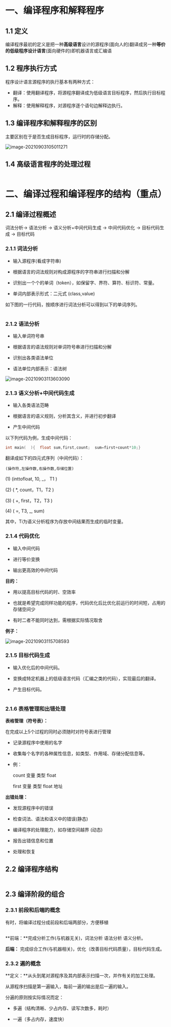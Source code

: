 # 一、编译程序和解释程序

## 1.1 定义

编译程序最初的定义是把一种**高级语言**设计的源程序(面向人的)翻译成另一种**等价的低级程序设计语言**(面向硬件的)即机器语言或汇编语

## 1.2 程序执行方式

程序设计语言源程序的执行基本有两种方式：

- 翻译：使用翻译程序，将源程序翻译成为低级语言目标程序，然后执行目标程序。
- 解释：使用解释程序，对源程序逐个语句边解释边执行。

## 1.3 编译程序和解释程序的区别

主要区别在于是否生成目标程序，运行时的存储分配。

![image-20210903105011271](res/1.引论/image-20210903105011271.png)

## 1.4 高级语言程序的处理过程

![image-20210903105656311](data:image/svg+xml;base64,PCEtLUFyZ29uTG9hZGluZy0tPgo8c3ZnIHdpZHRoPSIxIiBoZWlnaHQ9IjEiIHhtbG5zPSJodHRwOi8vd3d3LnczLm9yZy8yMDAwL3N2ZyIgc3Ryb2tlPSIjZmZmZmZmMDAiPjxnPjwvZz4KPC9zdmc+)

# 二、编译过程和编译程序的结构（重点）

## 2.1 编译过程概述

词法分析-> 语法分析 -> 语义分析+中间代码生成 -> 中间代码优化 -> 目标代码生成 -> 目标代码

### 2.1.1 词法分析

- 输入源程序(看成字符串)
  
- 根据语言的词法规则对构成源程序的字符串进行扫描和分解
  
- 识别出一个个的单词（token），如保留字、界符、算符、标识符、常量。
  
- 单词内部表示形式：二元式 (class,value)
  

如下图的一行代码，按顺序进行词法分析可以得到以下的单词序列。

![image-20210903112514512](data:image/svg+xml;base64,PCEtLUFyZ29uTG9hZGluZy0tPgo8c3ZnIHdpZHRoPSIxIiBoZWlnaHQ9IjEiIHhtbG5zPSJodHRwOi8vd3d3LnczLm9yZy8yMDAwL3N2ZyIgc3Ryb2tlPSIjZmZmZmZmMDAiPjxnPjwvZz4KPC9zdmc+)

### 2.1.2 语法分析

- 输入单词符号串
  
- 根据语言的语法规则对单词符号串进行扫描和分解
  
- 识别出各类语法单位
- 语法单位内部表示：语法树

![image-20210903113603090](res/1.引论/image-20210903113603090.png)

### 2.1.3 语义分析+中间代码生成

- 输入各类语法范畴
  
- 根据语言的语义规则，分析其含义，并进行初步翻译
  
- 产生中间代码
  

以下列代码为例，生成中间代码：

```c
int main(  ){  float sum,first,count;  sum=first+count*10;}
```

翻译成如下的四元式序列（中间代码）：

`(操作符,左操作数,右操作数,存储位置)`

(1) (inttofloat, 10, \_， T1 )

(2) ( \*, count，T1，T2 )

(3) ( +, first，T2，T3 )

(4) ( =, T3, \_, sum)

其中，Ti为语义分析程序为存放中间结果而生成的临时变量。

### 2.1.4 代码优化

- 输入中间代码
  
- 进行等价变换
  
- 输出更高效的中间代码
  

**目的：**

- 用以提高目标代码的时、空效率
  
- 也就是希望完成同样功能的程序，代码优化后比优化前运行的时间短，占用的存储空间少
  
- 有时二者不能同时达到，需根据实际情况取舍
  

**例子：**

![image-20210903115708593](res/1.引论/image-20210903115708593.png)

### 2.1.5 目标代码生成

- 输入优化后的中间代码。
  
- 变换成特定机器上的低级语言代码（汇编之类的代码），实现最后的翻译。
  
- 产生目标代码。
  
    ![image-20210908141401139](data:image/svg+xml;base64,PCEtLUFyZ29uTG9hZGluZy0tPgo8c3ZnIHdpZHRoPSIxIiBoZWlnaHQ9IjEiIHhtbG5zPSJodHRwOi8vd3d3LnczLm9yZy8yMDAwL3N2ZyIgc3Ryb2tlPSIjZmZmZmZmMDAiPjxnPjwvZz4KPC9zdmc+)
    

### 2.1.6 表格管理和出错处理

**表格管理（符号表）：**

在完成以上5个过程的同时必须随时对符号表进行管理

- 记录源程序中使用的名字
  
- 收集每个名字的各种属性信息，如类型、作用域、存储分配信息等。
  
- 例：
  
    count 变量 类型 float
    
    first 变量 类型 float 地址
    

**出错处理：**

- 发现源程序中的错误
  
- 检查词法、语法和语义中的错误(静态)
  
- 编译程序的处理能力，如存储空间越界 (动态)
  
- 报告出错信息和位置
  
- 处理和恢复
  

## 2.2 编译程序结构

![image-20210908142606225](data:image/svg+xml;base64,PCEtLUFyZ29uTG9hZGluZy0tPgo8c3ZnIHdpZHRoPSIxIiBoZWlnaHQ9IjEiIHhtbG5zPSJodHRwOi8vd3d3LnczLm9yZy8yMDAwL3N2ZyIgc3Ryb2tlPSIjZmZmZmZmMDAiPjxnPjwvZz4KPC9zdmc+)

## 2.3 编译阶段的组合

### 2.3.1 前段和后端的概念

有时，将编译过程分成前段和后端两部分，方便移植

![image-20210908143012148](data:image/svg+xml;base64,PCEtLUFyZ29uTG9hZGluZy0tPgo8c3ZnIHdpZHRoPSIxIiBoZWlnaHQ9IjEiIHhtbG5zPSJodHRwOi8vd3d3LnczLm9yZy8yMDAwL3N2ZyIgc3Ryb2tlPSIjZmZmZmZmMDAiPjxnPjwvZz4KPC9zdmc+)

**前端：**完成分析工作(与机器无关)，词法分析 语法分析 语义分析。

**后端：** 完成综合工作(与机器相关)，优化（改善目标代码质量），目标代码生成。

### 2.3.2 遍的概念

**定义：**从头到尾对源程序及其内部表示扫描一次，并作有关的加工处理。

从源程序扫描是第一遍输入，每前一遍的输出是后一遍的输入。

分遍的原则按实际情况而定：

- 多遍（结构清晰、少占内存、读写次数多，耗时）
  
- 一遍（多占内存，速度快）